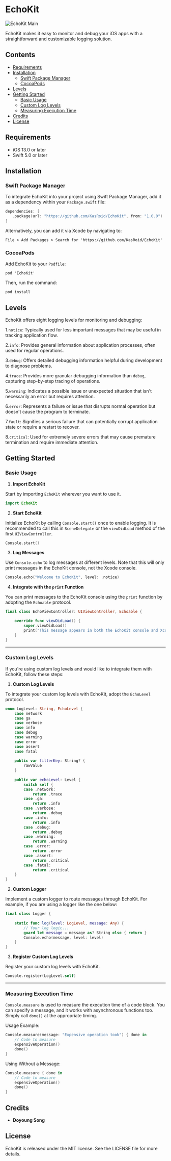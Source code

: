 # EchoKit

![EchoKit Main](https://github.com/KasRoid/EchoKit/blob/develop/Resources/Introducing-EchoKit.jpg)

EchoKit makes it easy to monitor and debug your iOS apps with a straightforward and customizable logging solution.

## Contents

- [Requirements](#requirements)
- [Installation](#installation)
    - [Swift Package Manager](#swift-package-manager)
    - [CocoaPods](#cocoapods)
- [Levels](#levels)
- [Getting Started](#getting-started)
    - [Basic Usage](#basic-usage)
    - [Custom Log Levels](#custom-log-levels)
    - [Measuring Execution Time](#measuring-execution-time)
- [Credits](#credits)
- [License](#license)

## Requirements

- iOS 13.0 or later
- Swift 5.0 or later

## Installation

### Swift Package Manager

To integrate EchoKit into your project using Swift Package Manager, add it as a dependency within your `Package.swift` file:

```swift
dependencies: [
   .package(url: "https://github.com/KasRoid/EchoKit", from: "1.0.0") 
]
```

Alternatively, you can add it via Xcode by navigating to:

`File > Add Packages > Search for 'https://github.com/KasRoid/EchoKit'`

### CocoaPods

Add EchoKit to your `Podfile`:

```text
pod 'EchoKit'
```

Then, run the command:

`pod install`

## Levels

EchoKit offers eight logging levels for monitoring and debugging:

1.`notice`: Typically used for less important messages that may be useful in tracking application flow.

2.`info`: Provides general information about application processes, often used for regular operations.

3.`debug`: Offers detailed debugging information helpful during development to diagnose problems.

4.`trace`: Provides more granular debugging information than `debug`, capturing step-by-step tracing of operations.

5.`warning`: Indicates a possible issue or unexpected situation that isn't necessarily an error but requires attention.

6.`error`: Represents a failure or issue that disrupts normal operation but doesn't cause the program to terminate.

7.`fault`: Signifies a serious failure that can potentially corrupt application state or require a restart to recover.

8.`critical`: Used for extremely severe errors that may cause premature termination and require immediate attention.

## Getting Started

### Basic Usage

1. **Import EchoKit**

Start by importing `EchoKit` wherever you want to use it.

```swift
import EchoKit
```

2. **Start EchoKit**

Initialize EchoKit by calling `Console.start()` once to enable logging. It is recommended to call this in `SceneDelegate` or the `viewDidLoad` method of the first `UIViewController`.

```swift
Console.start()
```

3. **Log Messages**

Use `Console.echo` to log messages at different levels. Note that this will only print messages in the EchoKit console, not the Xcode console.

```swift
Console.echo("Welcome to EchoKit", level: .notice)
```

4. **Integrate with the `print` Function**

You can print messages to the EchoKit console using the `print` function by adopting the `Echoable` protocol.

```swift
final class EchoViewController: UIViewController, Echoable { 

    override func viewDidLoad() { 
        super.viewDidLoad() 
        print("This message appears in both the EchoKit console and Xcode's console.") 
    }
}
```

---

### Custom Log Levels

If you're using custom log levels and would like to integrate them with EchoKit, follow these steps:

1. **Custom Log Levels**

To integrate your custom log levels with EchoKit, adopt the `EchoLevel` protocol.

```swift
enum LogLevel: String, EchoLevel {
    case network     
    case ga     
    case verbose     
    case info     
    case debug     
    case warning     
    case error     
    case assert     
    case fatal      
    
    public var filterKey: String? {
        rawValue     
    }
    
    public var echoLevel: Level {
        switch self {         
        case .network:
            return .trace         
        case .ga:
            return .info         
        case .verbose:
            return .debug         
        case .info:
            return .info         
        case .debug:
            return .debug         
        case .warning:
            return .warning         
        case .error:
            return .error         
        case .assert:
            return .critical         
        case .fatal:
            return .critical         
    }     
}
```
 
2. **Custom Logger**
    
Implement a custom logger to route messages through EchoKit. For example, if you are using a logger like the one below:

```swift
final class Logger {     
    
    static func log(level: LogLevel, message: Any) {
        // Your log logic...
        guard let message = message as? String else { return }
        Console.echo(message, level: level)     
    } 
}
```
    
3. **Register Custom Log Levels**

Register your custom log levels with EchoKit.

```swift
Console.register(LogLevel.self)
```

---

### Measuring Execution Time

`Console.measure` is used to measure the execution time of a code block. You can specify a message, and it works with asynchronous functions too. Simply call `done()` at the appropriate timing.

Usage Example:

```swift
Console.measure(message: "Expensive operation took") { done in
    // Code to measure
    expensiveOperation()
    done()
}
```

Using Without a Message:

```swift
Console.measure { done in
    // Code to measure
    expensiveOperation()
    done()
}
```

## Credits

- **Doyoung Song**

## License

EchoKit is released under the MIT license. See the LICENSE file for more details.
